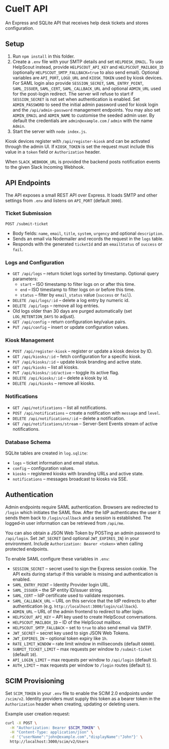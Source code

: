 # CueIT API

An Express and SQLite API that receives help desk tickets and stores configuration.

## Setup
1. Run `npm install` in this folder.
2. Create a `.env` file with your SMTP details and set `HELPDESK_EMAIL`.
   To use HelpScout instead, provide `HELPSCOUT_API_KEY` and
   `HELPSCOUT_MAILBOX_ID` (optionally `HELPSCOUT_SMTP_FALLBACK=true` to also
   send email). Optional variables are `API_PORT`, `LOGO_URL` and
   `KIOSK_TOKEN` used by kiosk devices.
  For SAML login also provide `SESSION_SECRET`, `SAML_ENTRY_POINT`,
  `SAML_ISSUER`, `SAML_CERT`, `SAML_CALLBACK_URL` and optional
  `ADMIN_URL` used for the post-login redirect. The server will
  refuse to start if `SESSION_SECRET` is not set when authentication
  is enabled. Set `ADMIN_PASSWORD` to seed the initial admin password
  used for kiosk login and the `/api/admin-password` management
  endpoints. You may also set `ADMIN_EMAIL` and `ADMIN_NAME` to
  customise the seeded admin user. By default the credentials are
  `admin@example.com` / `admin` with the name `Admin`.
3. Start the server with `node index.js`.

Kiosk devices register with `/api/register-kiosk` and can be activated through the admin UI.
If `KIOSK_TOKEN` is set the request must include this value in a `token` field
or `Authorization` header.

When `SLACK_WEBHOOK_URL` is provided the backend posts notification events to the given Slack Incoming Webhook.

## API Endpoints

The API exposes a small REST API over Express. It loads SMTP and other
settings from `.env` and listens on `API_PORT` (default `3000`).

### Ticket Submission

`POST /submit-ticket`

- Body fields: `name`, `email`, `title`, `system`, `urgency` and optional
  `description`.
- Sends an email via Nodemailer and records the request in the `logs` table.
- Responds with the generated `ticketId` and an `emailStatus` of `success` or
  `fail`.

### Logs and Configuration

- `GET /api/logs` – return ticket logs sorted by timestamp. Optional query
  parameters:
  - `start` – ISO timestamp to filter logs on or after this time.
  - `end` – ISO timestamp to filter logs on or before this time.
  - `status` – filter by `email_status` value (`success` or `fail`).
- `DELETE /api/logs/:id` – delete a log entry by numeric id.
- `DELETE /api/logs` – remove all log entries.
- Old logs older than 30 days are purged automatically (set `LOG_RETENTION_DAYS` to adjust).
- `GET /api/config` – return configuration key/value pairs.
- `PUT /api/config` – insert or update configuration values.

### Kiosk Management

- `POST /api/register-kiosk` – register or update a kiosk device by ID.
- `GET /api/kiosks/:id` – fetch configuration for a specific kiosk.
- `PUT /api/kiosks/:id` – update kiosk branding and active state.
- `GET /api/kiosks` – list all kiosks.
- `PUT /api/kiosks/:id/active` – toggle its active flag.
- `DELETE /api/kiosks/:id` – delete a kiosk by id.
- `DELETE /api/kiosks` – remove all kiosks.

### Notifications

- `GET /api/notifications` – list all notifications.
- `POST /api/notifications` – create a notification with `message` and `level`.
- `DELETE /api/notifications/:id` – delete a notification.
- `GET /api/notifications/stream` – Server-Sent Events stream of active notifications.

### Database Schema

SQLite tables are created in `log.sqlite`:

- `logs` – ticket information and email status.
- `config` – configuration values.
- `kiosks` – registered kiosks with branding URLs and active state.
- `notifications` – messages broadcast to kiosks via SSE.

## Authentication

Admin endpoints require SAML authentication. Browsers are
redirected to `/login` which initiates the SAML flow. After the IdP
authenticates the user it sends them back to `/login/callback` and a
session is established. The logged‑in user information can be
retrieved from `/api/me`.

You can also obtain a JSON Web Token by POSTing an admin password to
`/api/login`. Set `JWT_SECRET` (and optional `JWT_EXPIRES_IN`) in your
environment. Include `Authorization: Bearer <token>` when calling
protected endpoints.

To enable SAML configure these variables in `.env`:

- `SESSION_SECRET` – secret used to sign the Express session cookie. The API
  exits during startup if this variable is missing and authentication is
  enabled.
- `SAML_ENTRY_POINT` – Identity Provider login URL.
- `SAML_ISSUER` – the SP entity ID/issuer string.
- `SAML_CERT` – IdP certificate used to validate responses.
- `SAML_CALLBACK_URL` – URL on this service that the IdP
  redirects to after authentication (e.g. `http://localhost:3000/login/callback`).
- `ADMIN_URL` – URL of the admin frontend to redirect to after login.
- `HELPSCOUT_API_KEY` – API key used to create HelpScout conversations.
- `HELPSCOUT_MAILBOX_ID` – ID of the HelpScout mailbox.
- `HELPSCOUT_SMTP_FALLBACK` – set to `true` to also send email via SMTP.
- `JWT_SECRET` – secret key used to sign JSON Web Tokens.
- `JWT_EXPIRES_IN` – optional token expiry like `1h`.
- `RATE_LIMIT_WINDOW` – rate limit window in milliseconds (default `60000`).
- `SUBMIT_TICKET_LIMIT` – max requests per window to `/submit-ticket` (default `10`).
- `API_LOGIN_LIMIT` – max requests per window to `/api/login` (default `5`).
- `AUTH_LIMIT` – max requests per window to `/login` routes (default `5`).

## SCIM Provisioning

Set `SCIM_TOKEN` in your `.env` file to enable the SCIM 2.0 endpoints under
`/scim/v2`. Identity providers must supply this token as a bearer token in the
`Authorization` header when creating, updating or deleting users.

Example user creation request:

```bash
curl -X POST \
  -H "Authorization: Bearer $SCIM_TOKEN" \
  -H "Content-Type: application/json" \
  -d '{"userName":"john@example.com","displayName":"John"}' \
  http://localhost:3000/scim/v2/Users
```
